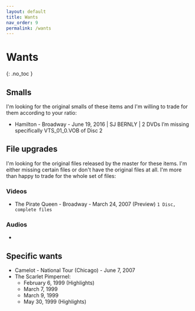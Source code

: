 ```yaml
---
layout: default
title: Wants
nav_order: 9
permalink: /wants
---
```


# Wants
{: .no_toc }

## Smalls

I'm looking for the original smalls of these items and I'm willing to trade for them according to your ratio:

- Hamilton - Broadway - June 19, 2016 | SJ BERNLY | 2 DVDs
    I’m missing specifically VTS_01_0.VOB of Disc 2

## File upgrades

I'm looking for the original files released by the master for these items. I'm either missing certain files or don't have the original files at all. I'm more than happy to trade for the whole set of files:

### Videos

- The Pirate Queen - Broadway - March 24, 2007 (Preview) `1 Disc, complete files`

### Audios

- 

## Specific wants

- Camelot - National Tour (Chicago) - June 7, 2007
- The Scarlet Pimpernel: 
    - February 6, 1999 (Highlights)
    - March 7, 1999
    - March 9, 1999
    - May 30, 1999 (Highlights)
